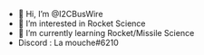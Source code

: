 - 👋 Hi, I’m @I2CBusWire
- 👀 I’m interested in Rocket Science
- 🌱 I’m currently learning Rocket/Missile Science
-  Discord : La mouche#6210
<!---
I2CBusWire/I2CBusWire is a ✨ special ✨ repository because its `README.md` (this file) appears on your GitHub profile.
You can click the Preview link to take a look at your changes.
--->
